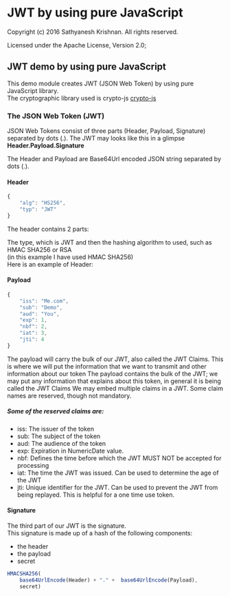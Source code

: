 # JWT by using pure JavaScript 
Copyright (c) 2016 Sathyanesh Krishnan. All rights reserved.

Licensed under the Apache License, Version 2.0;



## JWT demo by using pure JavaScript 
This demo module creates JWT (JSON Web Token) by using pure JavaScript library.  
The cryptographic library used is crypto-js 
[crypto-js](https://github.com/brix/crypto-js)


### The JSON Web Token (JWT) 

JSON Web Tokens consist of three parts (Header, Payload, Signature) separated by dots (.).
The JWT may looks like this in a glimpse   
**Header.Payload.Signature**  

The Header and Payload are Base64Url encoded JSON string separated by dots (.).

#### Header

```javascript
{ 
    "alg": "HS256", 
    "typ": "JWT" 
}
```

The header contains 2 parts:  

The type, which is JWT and then the hashing algorithm to used, such as HMAC SHA256 or RSA  
(in this example I have used HMAC SHA256)  
Here is an example of Header:


#### Payload

```javascript
{ 
    "iss": "Me.com",
    "sub": "Demo",
    "aud": "You",
    "exp": 1,
    "nbf": 2,
    "iat": 3,
    "jti": 4
}
```

The payload will carry the bulk of our JWT, also called the JWT Claims. This is where we will put the information that we want to transmit and other information about our token
The payload contains the bulk of the JWT; we may put any information that explains about this token, in general it is being called the JWT Claims
We may embed multiple claims in a JWT. Some claim names are reserved, though not mandatory.

##### Some of the reserved claims are:
* iss: The issuer of the token
* sub: The subject of the token
* aud: The audience of the token
* exp: Expiration in NumericDate value. 
* nbf: Defines the time before which the JWT MUST NOT be accepted for processing
* iat: The time the JWT was issued. Can be used to determine the age of the JWT
* jti: Unique identifier for the JWT. Can be used to prevent the JWT from being replayed. This is helpful for a one time use token.



#### Signature

The third part of our JWT is the signature.   
This signature is made up of a hash of the following components:

* the header
* the payload
* secret

```javascript
HMACSHA256( 
    base64UrlEncode(Header) + "." +  base64UrlEncode(Payload),
    secret)
```





